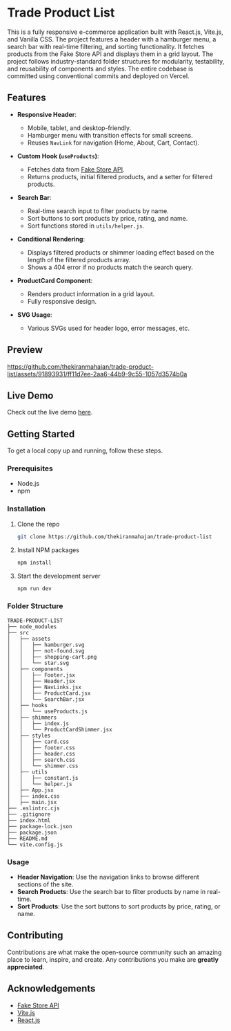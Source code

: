 # Trade Product List

This is a fully responsive e-commerce application built with React.js, Vite.js, and Vanilla CSS. The project features a header with a hamburger menu, a search bar with real-time filtering, and sorting functionality. It fetches products from the Fake Store API and displays them in a grid layout. The project follows industry-standard folder structures for modularity, testability, and reusability of components and styles. The entire codebase is committed using conventional commits and deployed on Vercel.

## Features

- **Responsive Header**:

  - Mobile, tablet, and desktop-friendly.
  - Hamburger menu with transition effects for small screens.
  - Reuses `NavLink` for navigation (Home, About, Cart, Contact).

- **Custom Hook (`useProducts`)**:

  - Fetches data from [Fake Store API](https://fakestoreapi.com/products).
  - Returns products, initial filtered products, and a setter for filtered products.

- **Search Bar**:

  - Real-time search input to filter products by name.
  - Sort buttons to sort products by price, rating, and name.
  - Sort functions stored in `utils/helper.js`.

- **Conditional Rendering**:

  - Displays filtered products or shimmer loading effect based on the length of the filtered products array.
  - Shows a 404 error if no products match the search query.

- **ProductCard Component**:

  - Renders product information in a grid layout.
  - Fully responsive design.

- **SVG Usage**:
  - Various SVGs used for header logo, error messages, etc.

## Preview


https://github.com/thekiranmahajan/trade-product-list/assets/91893931/ff11d7ee-2aa6-44b9-9c55-1057d3574b0a


## Live Demo

Check out the live demo [here](https://trade-product-list.vercel.app).

## Getting Started

To get a local copy up and running, follow these steps.

### Prerequisites

- Node.js
- npm

### Installation

1. Clone the repo

   ```sh
   git clone https://github.com/thekiranmahajan/trade-product-list
   ```

2. Install NPM packages
   ```sh
   npm install
   ```
3. Start the development server
   ```sh
   npm run dev
   ```

### Folder Structure

```
TRADE-PRODUCT-LIST
├── node_modules
├── src
│   ├── assets
│   │   ├── hamburger.svg
│   │   ├── not-found.svg
│   │   ├── shopping-cart.png
│   │   └── star.svg
│   ├── components
│   │   ├── Footer.jsx
│   │   ├── Header.jsx
│   │   ├── NavLinks.jsx
│   │   ├── ProductCard.jsx
│   │   └── SearchBar.jsx
│   ├── hooks
│   │   └── useProducts.js
│   ├── shimmers
│   │   ├── index.js
│   │   └── ProductCardShimmer.jsx
│   ├── styles
│   │   ├── card.css
│   │   ├── footer.css
│   │   ├── header.css
│   │   ├── search.css
│   │   └── shimmer.css
│   ├── utils
│   │   ├── constant.js
│   │   └── helper.js
│   ├── App.jsx
│   ├── index.css
│   ├── main.jsx
├── .eslintrc.cjs
├── .gitignore
├── index.html
├── package-lock.json
├── package.json
├── README.md
└── vite.config.js
```

### Usage

- **Header Navigation**: Use the navigation links to browse different sections of the site.
- **Search Products**: Use the search bar to filter products by name in real-time.
- **Sort Products**: Use the sort buttons to sort products by price, rating, or name.

## Contributing

Contributions are what make the open-source community such an amazing place to learn, inspire, and create. Any contributions you make are **greatly appreciated**.


## Acknowledgements

- [Fake Store API](https://fakestoreapi.com)
- [Vite.js](https://vitejs.dev)
- [React.js](https://reactjs.org)

